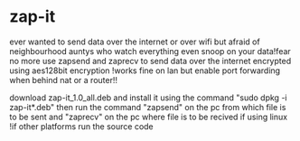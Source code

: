 # zap-it
ever wanted to send data over the internet or over wifi but afraid of neighbourhood auntys who watch everything even snoop on your data!fear no more use zapsend and zaprecv to send data over the internet encrypted using aes128bit encryption !works fine on lan but enable port forwarding when behind nat or a router!!


download zap-it_1.0_all.deb and install it using the command "sudo dpkg -i zap-it*.deb"
then run the command "zapsend" on the pc from which file is to be sent and "zaprecv" on the pc where file is to be recived if using linux !if other platforms run the source code 

